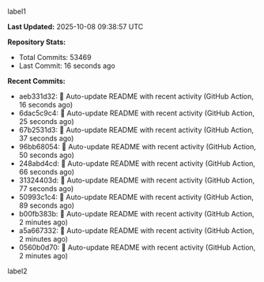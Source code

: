 
label1 
<!-- ACTIVITY_START -->
**Last Updated:** 2025-10-08 09:38:57 UTC

**Repository Stats:**
- Total Commits: 53469
- Last Commit: 16 seconds ago

**Recent Commits:**
- aeb331d32: 🤖 Auto-update README with recent activity (GitHub Action, 16 seconds ago)
- 6dac5c9c4: 🤖 Auto-update README with recent activity (GitHub Action, 25 seconds ago)
- 67b2531d3: 🤖 Auto-update README with recent activity (GitHub Action, 37 seconds ago)
- 96bb68054: 🤖 Auto-update README with recent activity (GitHub Action, 50 seconds ago)
- 248abd4cd: 🤖 Auto-update README with recent activity (GitHub Action, 66 seconds ago)
- 31324403d: 🤖 Auto-update README with recent activity (GitHub Action, 77 seconds ago)
- 50993c1c4: 🤖 Auto-update README with recent activity (GitHub Action, 89 seconds ago)
- b00fb383b: 🤖 Auto-update README with recent activity (GitHub Action, 2 minutes ago)
- a5a667332: 🤖 Auto-update README with recent activity (GitHub Action, 2 minutes ago)
- 0560b0d70: 🤖 Auto-update README with recent activity (GitHub Action, 2 minutes ago)
<!-- ACTIVITY_END -->

label2
